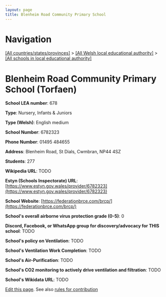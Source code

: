 ```yaml
---
layout: page
title: Blenheim Road Community Primary School
---
```

# Navigation

[[All countries/states/provinces]](../../..) > [[All Welsh local educational authority]](../..) > [[All schools in local educational authority]](..)

# Blenheim Road Community Primary School (Torfaen)

**School LEA number**: 678

**Type**: Nursery, Infants & Juniors

**Type (Welsh)**: English medium

**School Number**: 6782323

**Phone Number**: 01495 484655

**Address**: Blenheim Road, St Dials, Cwmbran, NP44 4SZ

**Students**: 277

**Wikipedia URL**: TODO

**Estyn (Schools Inspectorate) URL**: [https://www.estyn.gov.wales/provider/6782323](https://www.estyn.gov.wales/provider/6782323)

**School Website**: [https://federationbrce.com/brcp/](https://federationbrce.com/brcp/)

**School's overall airborne virus protection grade (0-5)**: 0

**Discord, Facebook, or WhatsApp group for discovery/advocacy for THIS school**: TODO

**School's policy on Ventilation**: TODO

**School's Ventilation Work Completion**: TODO

**School's Air-Purification**: TODO

**School's CO2 monitoring to actively drive ventilation and filtration**: TODO

**School's Wikidata URL**: TODO




[Edit this page](https://github.com/VentilationProject/Wales/edit/prif/./Torfaen/Blenheim_Road_Community_Primary_School.md). See also [rules for contribution](../../../contribution-rules/)